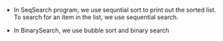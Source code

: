 
* In SeqSearch program, we use sequntial sort to print out the sorted list. To search for an item in the list, we use sequential search.


* In BinarySearch, we use bubble sort and binary search
